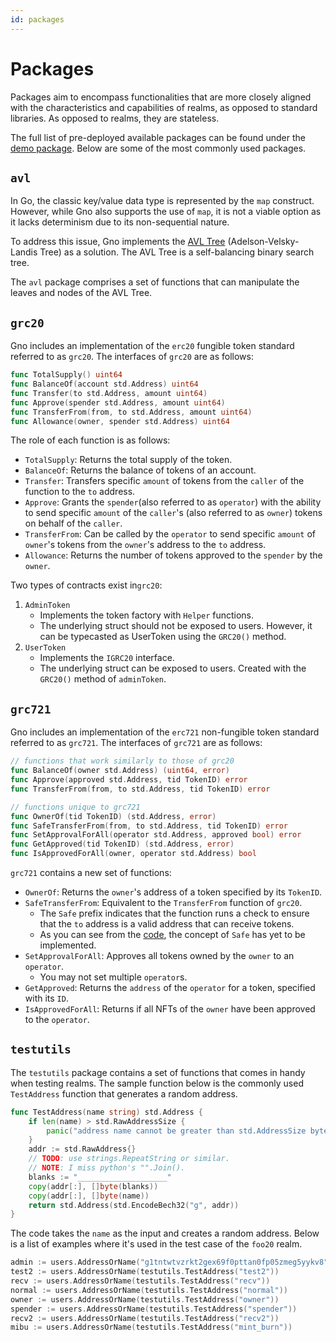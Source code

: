 ```yaml
---
id: packages
---
```


# Packages

Packages aim to encompass functionalities that are more closely aligned with the characteristics and capabilities of realms, as opposed to standard libraries. As opposed to realms, they are stateless.

The full list of pre-deployed available packages can be found under the [demo package](https://github.com/gnolang/gno/tree/master/examples/gno.land/p/demo). Below are some of the most commonly used packages.

## `avl`

In Go, the classic key/value data type is represented by the `map` construct. However, while Gno also supports the use of `map`, it is not a viable option as it lacks determinism due to its non-sequential nature.
 
To address this issue, Gno implements the [AVL Tree](https://en.wikipedia.org/wiki/AVL_tree) (Adelson-Velsky-Landis Tree) as a solution. The AVL Tree is a self-balancing binary search tree.

The `avl` package comprises a set of functions that can manipulate the leaves and nodes of the AVL Tree.

## `grc20`

Gno includes an implementation of the `erc20` fungible token standard referred to as `grc20`. The interfaces of `grc20` are as follows:

[embedmd]:# (../assets/explanation/packages/pkg-1.gno go)
```go
func TotalSupply() uint64
func BalanceOf(account std.Address) uint64
func Transfer(to std.Address, amount uint64)
func Approve(spender std.Address, amount uint64)
func TransferFrom(from, to std.Address, amount uint64)
func Allowance(owner, spender std.Address) uint64
```

The role of each function is as follows:

* `TotalSupply`: Returns the total supply of the token.
* `BalanceOf`: Returns the balance of tokens of an account.
* `Transfer`: Transfers specific `amount` of tokens from the `caller` of the function to the `to` address.
* `Approve`: Grants the `spender`(also referred to as `operator`) with the ability to send specific `amount` of the `caller`'s (also referred to as `owner`) tokens on behalf of the `caller`.
* `TransferFrom`: Can be called by the `operator` to send specific `amount` of `owner`'s tokens from the `owner`'s address to the `to` address.
* `Allowance`: Returns the number of tokens approved to the `spender` by the `owner`.

Two types of contracts exist in`grc20`:

1. `AdminToken`
   - Implements the token factory with `Helper` functions.
   - The underlying struct should not be exposed to users. However, it can be typecasted as UserToken using the `GRC20()` method.
2. `UserToken`
   - Implements the `IGRC20` interface.
   - The underlying struct can be exposed to users. Created with the `GRC20()` method of `adminToken`.

## `grc721`

Gno includes an implementation of the `erc721` non-fungible token standard referred to as `grc721`. The interfaces of `grc721` are as follows:

[embedmd]:# (../assets/explanation/packages/pkg-2.gno go)
```go
// functions that work similarly to those of grc20
func BalanceOf(owner std.Address) (uint64, error)
func Approve(approved std.Address, tid TokenID) error
func TransferFrom(from, to std.Address, tid TokenID) error

// functions unique to grc721
func OwnerOf(tid TokenID) (std.Address, error)
func SafeTransferFrom(from, to std.Address, tid TokenID) error
func SetApprovalForAll(operator std.Address, approved bool) error
func GetApproved(tid TokenID) (std.Address, error)
func IsApprovedForAll(owner, operator std.Address) bool
```

`grc721` contains a new set of functions:

* `OwnerOf`: Returns the `owner`'s address of a token specified by its `TokenID`.
* `SafeTransferFrom`: Equivalent to the `TransferFrom` function of `grc20`.
  * The `Safe` prefix indicates that the function runs a check to ensure that the `to` address is a valid address that can receive tokens.
  * As you can see from the [code](https://github.com/gnolang/gno/blob/master/examples/gno.land/p/demo/grc/grc721/basic_nft.gno#L341), the concept of `Safe` has yet to be implemented.
* `SetApprovalForAll`: Approves all tokens owned by the `owner` to an `operator`.
  * You may not set multiple `operator`s.
* `GetApproved`: Returns the `address` of the `operator` for a token, specified with its `ID`.
* `IsApprovedForAll`: Returns if all NFTs of the `owner` have been approved to the `operator`.

## `testutils`

The `testutils` package contains a set of functions that comes in handy when testing realms. The sample function below is the commonly used `TestAddress` function that generates a random address.

[embedmd]:# (../assets/explanation/packages/pkg-3.gno go)
```go
func TestAddress(name string) std.Address {
	if len(name) > std.RawAddressSize {
		panic("address name cannot be greater than std.AddressSize bytes")
	}
	addr := std.RawAddress{}
	// TODO: use strings.RepeatString or similar.
	// NOTE: I miss python's "".Join().
	blanks := "____________________"
	copy(addr[:], []byte(blanks))
	copy(addr[:], []byte(name))
	return std.Address(std.EncodeBech32("g", addr))
}
```

The code takes the `name` as the input and creates a random address. Below is a list of examples where it's used in the test case of the `foo20` realm.

[embedmd]:# (../assets/explanation/packages/pkg-4.gno go)
```go
admin := users.AddressOrName("g1tntwtvzrkt2gex69f0pttan0fp05zmeg5yykv8")
test2 := users.AddressOrName(testutils.TestAddress("test2"))
recv := users.AddressOrName(testutils.TestAddress("recv"))
normal := users.AddressOrName(testutils.TestAddress("normal"))
owner := users.AddressOrName(testutils.TestAddress("owner"))
spender := users.AddressOrName(testutils.TestAddress("spender"))
recv2 := users.AddressOrName(testutils.TestAddress("recv2"))
mibu := users.AddressOrName(testutils.TestAddress("mint_burn"))
```
